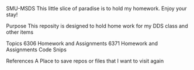 SMU-MSDS
This little slice of paradise is to hold my homework. Enjoy your stay!

Purpose
This reposity is designed to hold home work for my DDS class and other items

Topics
6306 Homework and Assignments
6371 Homework and Assignments
Code Snips

References
A Place to save repos or files that I want to visit again
